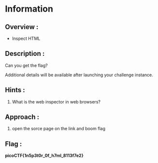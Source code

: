 # Information

## Overview :

* Inspect HTML

## Description :

Can you get the flag?

Additional details will be available after launching your challenge instance.

## Hints :

1. What is the web inspector in web browsers?

## Approach :

1. open the sorce page on the link and boom flag

## Flag : 

**picoCTF{1n5p3t0r_0f_h7ml_8113f7e2}**
